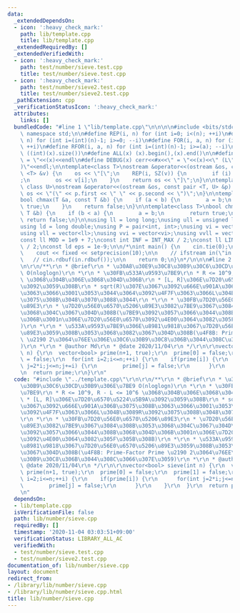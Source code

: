 ```yaml
---
data:
  _extendedDependsOn:
  - icon: ':heavy_check_mark:'
    path: lib/template.cpp
    title: lib/template.cpp
  _extendedRequiredBy: []
  _extendedVerifiedWith:
  - icon: ':heavy_check_mark:'
    path: test/number/sieve.test.cpp
    title: test/number/sieve.test.cpp
  - icon: ':heavy_check_mark:'
    path: test/number/sieve2.test.cpp
    title: test/number/sieve2.test.cpp
  _pathExtension: cpp
  _verificationStatusIcon: ':heavy_check_mark:'
  attributes:
    links: []
  bundledCode: "#line 1 \"lib/template.cpp\"\n\n\n\n#include <bits/stdc++.h>\n\nusing\
    \ namespace std;\n\n#define REP(i, n) for (int i=0; i<(n); ++i)\n#define RREP(i,\
    \ n) for (int i=(int)(n)-1; i>=0; --i)\n#define FOR(i, a, n) for (int i=(a); i<(n);\
    \ ++i)\n#define RFOR(i, a, n) for (int i=(int)(n)-1; i>=(a); --i)\n\n#define SZ(x)\
    \ ((int)(x).size())\n#define ALL(x) (x).begin(),(x).end()\n\n#define DUMP(x) cerr<<#x<<\"\
    \ = \"<<(x)<<endl\n#define DEBUG(x) cerr<<#x<<\" = \"<<(x)<<\" (L\"<<__LINE__<<\"\
    )\"<<endl;\n\ntemplate<class T>\nostream &operator<<(ostream &os, const vector\
    \ <T> &v) {\n    os << \"[\";\n    REP(i, SZ(v)) {\n        if (i) os << \", \"\
    ;\n        os << v[i];\n    }\n    return os << \"]\";\n}\n\ntemplate<class T,\
    \ class U>\nostream &operator<<(ostream &os, const pair <T, U> &p) {\n    return\
    \ os << \"(\" << p.first << \" \" << p.second << \")\";\n}\n\ntemplate<class T>\n\
    bool chmax(T &a, const T &b) {\n    if (a < b) {\n        a = b;\n        return\
    \ true;\n    }\n    return false;\n}\n\ntemplate<class T>\nbool chmin(T &a, const\
    \ T &b) {\n    if (b < a) {\n        a = b;\n        return true;\n    }\n   \
    \ return false;\n}\n\nusing ll = long long;\nusing ull = unsigned long long;\n\
    using ld = long double;\nusing P = pair<int, int>;\nusing vi = vector<int>;\n\
    using vll = vector<ll>;\nusing vvi = vector<vi>;\nusing vvll = vector<vll>;\n\n\
    const ll MOD = 1e9 + 7;\nconst int INF = INT_MAX / 2;\nconst ll LINF = LLONG_MAX\
    \ / 2;\nconst ld eps = 1e-9;\n\n/*\nint main() {\n    cin.tie(0);\n    ios::sync_with_stdio(false);\n\
    \    cout << fixed << setprecision(10);\n\n    // ifstream in(\"in.txt\");\n \
    \   // cin.rdbuf(in.rdbuf());\n\n    return 0;\n}\n*/\n\n\n#line 2 \"lib/number/sieve.cpp\"\
    \n\r\n/**\r\n * @brief\r\n * \u30A8\u30E9\u30C8\u30B9\u30C6\u30CD\u30B9\u306E\u7BE9\
    \ O(nloglogn)\r\n *\r\n * \u30FB\u533A\u9593\u7BE9\r\n * R <= 10^9, R - L <= 10^6\
    \ \u3068\u304B\u306E\u3068\u304D\u306B\r\n * [L, R]\u306E\u7D20\u6570\u5224\u5B9A\
    \u3092\u3059\u308B\r\n * sqrt(R)\u307E\u3067\u3092\u666E\u901A\u306B\u3075\u308B\
    \u3063\u3066\u3001\u3053\u3044\u3064\u3092\u4F7F\u3063\u3066L\u304B\u3089R\u3092\
    \u3075\u308B\u3048\u3070\u3088\u3044\r\n *\r\n * \u30FB\u7D20\u56E0\u6570\u5206\
    \u89E3\r\n * \u7D20\u56E0\u6570\u5206\u89E3\u3082\u7BE9\u3067\u3084\u308B\u3053\
    \u3068\u304C\u3067\u304D\u308B(\u7BE9\u3092\u3057\u3066\u3044\u308B\u3068\u304D\
    \u306B\u3001n\u306E\u7D20\u56E0\u6570\u3092\u4E00\u3064\u3082\u305F\u305B\u308B\
    )\r\n *\r\n * \u533A\u9593\u7BE9\u306E\u8981\u9818\u3067\u7D20\u56E0\u6570\u5206\
    \u89E3\u3059\u308B\u3053\u3068\u3082\u3067\u304D\u308B(\u4F8B: Prime-Factor Prime\
    \ \u2190 2\u3064\u76EE\u306E\u30C6\u30B9\u30C8\u306B\u3044\u308C\u3066\u307E\u3059\
    )\r\n *\r\n * @author Md\r\n * @date 2020/11/04\r\n */\r\n\r\nvector<bool> sieve(int\
    \ n) {\r\n  vector<bool> prime(n+1, true);\r\n  prime[0] = false;\r\n  prime[1]\
    \ = false;\r\n  for(int i=2;i<=n;++i) {\r\n    if(prime[i]) {\r\n      for(int\
    \ j=2*i;j<=n;j+=i) {\r\n        prime[j] = false;\r\n      }\r\n    }\r\n  }\r\
    \n  return prime;\r\n}\r\n"
  code: "#include \"../template.cpp\"\r\n\r\n/**\r\n * @brief\r\n * \u30A8\u30E9\u30C8\
    \u30B9\u30C6\u30CD\u30B9\u306E\u7BE9 O(nloglogn)\r\n *\r\n * \u30FB\u533A\u9593\
    \u7BE9\r\n * R <= 10^9, R - L <= 10^6 \u3068\u304B\u306E\u3068\u304D\u306B\r\n\
    \ * [L, R]\u306E\u7D20\u6570\u5224\u5B9A\u3092\u3059\u308B\r\n * sqrt(R)\u307E\
    \u3067\u3092\u666E\u901A\u306B\u3075\u308B\u3063\u3066\u3001\u3053\u3044\u3064\
    \u3092\u4F7F\u3063\u3066L\u304B\u3089R\u3092\u3075\u308B\u3048\u3070\u3088\u3044\
    \r\n *\r\n * \u30FB\u7D20\u56E0\u6570\u5206\u89E3\r\n * \u7D20\u56E0\u6570\u5206\
    \u89E3\u3082\u7BE9\u3067\u3084\u308B\u3053\u3068\u304C\u3067\u304D\u308B(\u7BE9\
    \u3092\u3057\u3066\u3044\u308B\u3068\u304D\u306B\u3001n\u306E\u7D20\u56E0\u6570\
    \u3092\u4E00\u3064\u3082\u305F\u305B\u308B)\r\n *\r\n * \u533A\u9593\u7BE9\u306E\
    \u8981\u9818\u3067\u7D20\u56E0\u6570\u5206\u89E3\u3059\u308B\u3053\u3068\u3082\
    \u3067\u304D\u308B(\u4F8B: Prime-Factor Prime \u2190 2\u3064\u76EE\u306E\u30C6\
    \u30B9\u30C8\u306B\u3044\u308C\u3066\u307E\u3059)\r\n *\r\n * @author Md\r\n *\
    \ @date 2020/11/04\r\n */\r\n\r\nvector<bool> sieve(int n) {\r\n  vector<bool>\
    \ prime(n+1, true);\r\n  prime[0] = false;\r\n  prime[1] = false;\r\n  for(int\
    \ i=2;i<=n;++i) {\r\n    if(prime[i]) {\r\n      for(int j=2*i;j<=n;j+=i) {\r\n\
    \        prime[j] = false;\r\n      }\r\n    }\r\n  }\r\n  return prime;\r\n}\r\
    \n"
  dependsOn:
  - lib/template.cpp
  isVerificationFile: false
  path: lib/number/sieve.cpp
  requiredBy: []
  timestamp: '2020-11-04 03:03:51+09:00'
  verificationStatus: LIBRARY_ALL_AC
  verifiedWith:
  - test/number/sieve.test.cpp
  - test/number/sieve2.test.cpp
documentation_of: lib/number/sieve.cpp
layout: document
redirect_from:
- /library/lib/number/sieve.cpp
- /library/lib/number/sieve.cpp.html
title: lib/number/sieve.cpp
---
```

